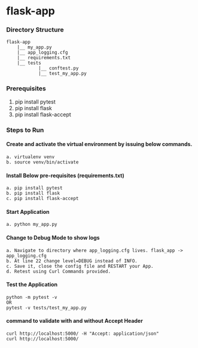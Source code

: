 # flask-app
### Directory Structure <br>
    flask-app
        |__ my_app.py
        |__ app_logging.cfg
        |__ requirements.txt
        |__ tests
                |__ conftest.py
                |__ test_my_app.py
### Prerequisites
1. pip install pytest
2. pip install flask
3. pip install flask-accept

    
### Steps to Run
#### Create and activate the virtual environment by issuing below commands. <br> 
    a. virtualenv venv
    b. source venv/bin/activate
#### Install Below pre-requisites (requirements.txt) <br>
    a. pip install pytest
    b. pip install flask 
    c. pip install flask-accept
#### Start Application <br>
    a. python my_app.py

#### Change to Debug Mode to show logs
    a. Navigate to directory where app_logging.cfg lives. flask_app -> app_logging.cfg
    b. At line 22 change level=DEBUG instead of INFO.
    c. Save it, close the config file and RESTART your App.
    d. Retest using Curl Commands provided.

#### Test the Application <br>
    python -m pytest -v
    OR
    pytest -v tests/test_my_app.py

#### command to validate with and without Accept Header <br>
    curl http://localhost:5000/ -H "Accept: application/json"
    curl http://localhost:5000/

